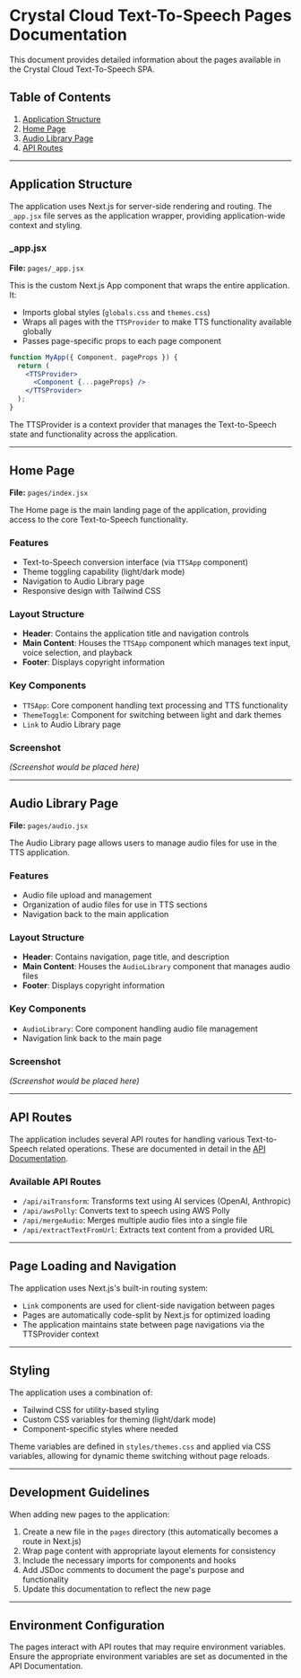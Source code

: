 # Crystal Cloud Text-To-Speech Pages Documentation

This document provides detailed information about the pages available in the Crystal Cloud Text-To-Speech SPA.

## Table of Contents

1. [Application Structure](#application-structure)
2. [Home Page](#home-page)
3. [Audio Library Page](#audio-library-page)
4. [API Routes](#api-routes)

---

## Application Structure

The application uses Next.js for server-side rendering and routing. The `_app.jsx` file serves as the application wrapper, providing application-wide context and styling.

### _app.jsx

**File:** `pages/_app.jsx`

This is the custom Next.js App component that wraps the entire application. It:

- Imports global styles (`globals.css` and `themes.css`)
- Wraps all pages with the `TTSProvider` to make TTS functionality available globally
- Passes page-specific props to each page component

```jsx
function MyApp({ Component, pageProps }) {
  return (
    <TTSProvider>
      <Component {...pageProps} />
    </TTSProvider>
  );
}
```

The TTSProvider is a context provider that manages the Text-to-Speech state and functionality across the application.

---

## Home Page

**File:** `pages/index.jsx`

The Home page is the main landing page of the application, providing access to the core Text-to-Speech functionality.

### Features

- Text-to-Speech conversion interface (via `TTSApp` component)
- Theme toggling capability (light/dark mode)
- Navigation to Audio Library page
- Responsive design with Tailwind CSS

### Layout Structure

- **Header**: Contains the application title and navigation controls
- **Main Content**: Houses the `TTSApp` component which manages text input, voice selection, and playback
- **Footer**: Displays copyright information

### Key Components

- `TTSApp`: Core component handling text processing and TTS functionality
- `ThemeToggle`: Component for switching between light and dark themes
- `Link` to Audio Library page

### Screenshot
*(Screenshot would be placed here)*

---

## Audio Library Page

**File:** `pages/audio.jsx`

The Audio Library page allows users to manage audio files for use in the TTS application.

### Features

- Audio file upload and management
- Organization of audio files for use in TTS sections
- Navigation back to the main application

### Layout Structure

- **Header**: Contains navigation, page title, and description
- **Main Content**: Houses the `AudioLibrary` component that manages audio files
- **Footer**: Displays copyright information

### Key Components

- `AudioLibrary`: Core component handling audio file management
- Navigation link back to the main page

### Screenshot
*(Screenshot would be placed here)*

---

## API Routes

The application includes several API routes for handling various Text-to-Speech related operations. These are documented in detail in the [API Documentation](./api/DOCUMENTATION.md).

### Available API Routes

- `/api/aiTransform`: Transforms text using AI services (OpenAI, Anthropic)
- `/api/awsPolly`: Converts text to speech using AWS Polly
- `/api/mergeAudio`: Merges multiple audio files into a single file
- `/api/extractTextFromUrl`: Extracts text content from a provided URL

---

## Page Loading and Navigation

The application uses Next.js's built-in routing system:

- `Link` components are used for client-side navigation between pages
- Pages are automatically code-split by Next.js for optimized loading
- The application maintains state between page navigations via the TTSProvider context

---

## Styling

The application uses a combination of:

- Tailwind CSS for utility-based styling
- Custom CSS variables for theming (light/dark mode)
- Component-specific styles where needed

Theme variables are defined in `styles/themes.css` and applied via CSS variables, allowing for dynamic theme switching without page reloads.

---

## Development Guidelines

When adding new pages to the application:

1. Create a new file in the `pages` directory (this automatically becomes a route in Next.js)
2. Wrap page content with appropriate layout elements for consistency
3. Include the necessary imports for components and hooks
4. Add JSDoc comments to document the page's purpose and functionality
5. Update this documentation to reflect the new page

---

## Environment Configuration

The pages interact with API routes that may require environment variables. Ensure the appropriate environment variables are set as documented in the API Documentation. 